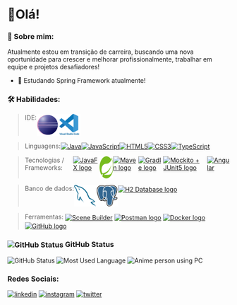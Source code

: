 # 👋Olá!

### 🚀 Sobre mim:
Atualmente estou em transição de carreira, buscando uma nova oportunidade para crescer e melhorar profissionalmente, trabalhar em equipe e projetos desafiadores!
- 🧠 Estudando Spring Framework atualmente!

### 🛠 Habilidades:
><div style="display: flex">IDE: 
  ><a href="https://www.eclipse.org/" title="Click to open Eclipse website" target="_blank"><img align="center" alt="Eclipse" height="50" width="50" src="https://raw.githubusercontent.com/brunomourasoares/brunomourasoares/34b8af0a7c09a8c8053ed10896b2145e390506d2/assets/eclipse.svg" /></a>
  ><a href="https://code.visualstudio.com/" title="Click to open Visual Studio Code website" target="_blank"><img align="center" alt="Visual Studio Code" height="50" width="50" src="https://raw.githubusercontent.com/brunomourasoares/brunomourasoares/34b8af0a7c09a8c8053ed10896b2145e390506d2/assets/vscode.svg" /></a>
></div>

><div style="display: flex">Linguagens: 
  ><a href="https://www.oracle.com/br/java/" title="Click to open Java website" target="_blank"><img align="center" alt="Java" height="50" width="50" src="" /></a>
  ><a href="https://www.javascript.com/" title="Click to open JavaScript website" target="_blank"><img align="center" alt="JavaScript" height="50" width="50" src="" /></a>
  ><a href="https://html.spec.whatwg.org/" title="Click to open HTML5 website" target="_blank"><img align="center" alt="HTML5" height="50" width="50" src="" /></a>
  ><a href="https://www.w3.org/TR/css3-roadmap/" title="Click to open CSS3 website" target="_blank"><img align="center" alt="CSS3" height="50" width="50" src="" /></a>
  ><a href="https://www.typescriptlang.org/" title="Click to open TypeScript website" target="_blank"><img align="center" alt="TypeScript" height="50" width="50" src="" /></a>
></div>

><div style="display: flex">Tecnologias / Frameworks: 
  ><a href="https://openjfx.io/" title="Click to open JavaFX website" target="_blank"><img align="center" alt="JavaFX logo" height="50" width="50" src="https://repository-images.githubusercontent.com/400161932/257a8be2-bbf2-4218-a55b-219d819578b2" /></a>
  ><a href="https://spring.io/" title="Click to open Spring Framework website" target="_blank"><img align="center" alt="Spring Framework logo" height="50" width="50" src="https://github.com/devicons/devicon/blob/master/icons/spring/spring-original.svg" /></a>
  ><a href="https://maven.apache.org/" title="Click to open Maven website" target="_blank"><img align="center" alt="Maven logo" height="50" width="50" src="https://github.com/actions/starter-workflows/blob/main/icons/maven.svg" /></a>
  ><a href="https://gradle.org/" title="Click to open Gradle website" target="_blank"><img align="center" alt="Gradle logo" height="50" width="50" src="https://github.com/actions/starter-workflows/blob/main/icons/gradle.svg" /></a>
  ><a href="https://site.mockito.org/" title="Click to open Mockito website" target="_blank"><img align="center" alt="Mockito + JUnit5 logo" height="50" width="150" src="https://solidsoft.files.wordpress.com/2018/03/mockito-junit5-logo3.png" /></a>
  ><a href="https://angular.io/" title="Click to open Angular website" target="_blank"><img align="center" alt="Angular" height="50" width="50" src="" /></a>
></div>

><div style="display: flex">Banco de dados:
  ><a href="https://dev.mysql.com/" title="Click to open MySQL website" target="_blank"><img align="center" alt="MySQL logo" height="50" width="50" src="https://github.com/devicons/devicon/blob/master/icons/mysql/mysql-original.svg" /></a>
  ><a href="https://www.postgresql.org/" title="Click to open Postgre SQL website" target="_blank"><img align="center" alt="Postgre SQL logo" height="50" width="50" src="https://github.com/devicons/devicon/blob/master/icons/postgresql/postgresql-original.svg" /></a>
  ><a href="https://www.h2database.com/" title="Click to open H2 Database website" target="_blank"><img align="center" alt="H2 Database logo" height="50" width="50" src="https://www.h2database.com/html/images/h2-logo-2.png" /></a>
></div>
  
><div style="display: inline_block">Ferramentas:
  ><a href="https://gluonhq.com/products/scene-builder/" title="Click to open SceneBuilder website" target="_blank"><img align="center" alt="Scene Builder" height="50" width="50" src="https://gluonhq.com/wp-content/uploads/2015/02/SceneBuilderLogo.png" /></a>
  ><a href="https://www.postman.com/" title="Click to open Postman website" target="_blank"><img align="center" alt="Postman logo" height="50" width="50" src="https://voyager.postman.com/logo/postman-logo-icon-orange.svg" /></a>
  ><a href="https://www.docker.com/" title="Click to open Docker website" target="_blank"><img align="center" alt="Docker logo" height="50" width="50" src="https://cdn.jsdelivr.net/gh/devicons/devicon/icons/docker/docker-original-wordmark.svg" /></a>
  ><a href="https://github.com/" title="Click to open GitHub website" target="_blank"><img align="center" alt="GitHub logo" height="50" width="50" src="https://upload.wikimedia.org/wikipedia/commons/thumb/3/3f/Git_icon.svg/97px-Git_icon.svg.png" /></a>
></div>

### <img align="center" alt="GitHub Status" height="20" width="20" src="https://github.githubassets.com/images/modules/logos_page/GitHub-Mark.png" /> GitHub Status
<div>
  <img height="150" alt="GitHub Status" src="https://github-readme-stats.vercel.app/api?username=brunomourasoares&show_icons=true&theme=algolia&include_all_commits=true&count_private=true" />
  <img height="150" alt="Most Used Language" src="https://github-readme-stats.vercel.app/api/top-langs/?username=brunomourasoares&layout=compact&langs_count=16&theme=algolia" />
  <img height="150" alt="Anime person using PC" src="https://blogdoiphone.com/wp-content/uploads/2020/02/97387022d579d0d9806c8c3e176434f7.gif" />
</div>
  
### Redes Sociais:
[![linkedin](https://img.shields.io/badge/linkedin-0A66C2?style=for-the-badge&logo=linkedin&logoColor=white)](https://linkedin.com/in/brunomsoares)
[![instagram](https://img.shields.io/badge/instagram-E4405F?style=for-the-badge&logo=instagram&logoColor=white)](https://www.instagram.com/brunomourasoares/)
[![twitter](https://img.shields.io/badge/twitter-1DA1F2?style=for-the-badge&logo=twitter&logoColor=white)](https://twitter.com/BMouraSoares)
